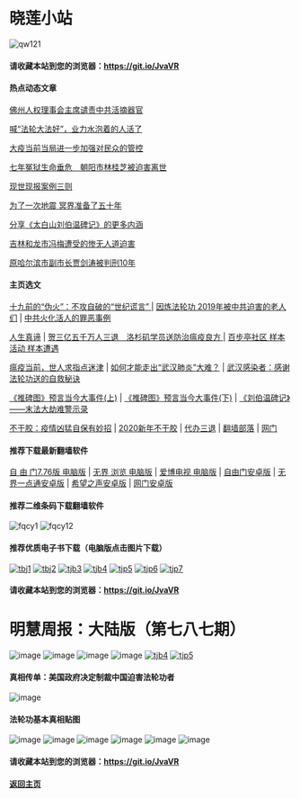 # 晓莲小站

![qw121](https://user-images.githubusercontent.com/61768866/76094515-ba965380-5ffd-11ea-942f-517e4300e7d1.png)

#### 请收藏本站到您的浏览器：https://git.io/JvaVR

#### 热点动态文章

[佛州人权理事会主席谴责中共活摘器官 ](https://github.com/Hongyu91/cecjy/issues/65#issue-578396672)

[喊“法轮大法好”，业力水泡着的人活了](https://github.com/Hongyu91/cecjy/issues/59#issue-578381067)

[大疫当前当局进一步加强对民众的管控](https://github.com/Hongyu91/cecjy/issues/60#issue-578382803)

[七年冤狱生命垂危　朝阳市林桂芝被迫害离世](https://github.com/Hongyu91/cecjy/issues/61#issue-578383627)

[现世现报案例三则](https://github.com/Hongyu91/cecjy/issues/62#issue-578384478)

[为了一次地震 冥界准备了五十年](https://github.com/Hongyu91/cecjy/issues/55#issue-577709468)

[分享《太白山刘伯温碑记》的更多内涵](https://github.com/Hongyu91/cecjy/issues/53#issue-577706635)

[吉林和龙市冯梅遭受的惨无人道迫害](https://github.com/Hongyu91/cecjy/issues/56#issue-577710544)

[原哈尔滨市副市长贾剑涛被判刑10年](https://github.com/Hongyu91/cecjy/issues/57#issue-577711414)

#### 主页选文

[十九前的“伪火”：不攻自破的“世纪谎言” ](https://github.com/Hongyu91/cecjy/issues/8#issue-575166952) |
[因炼法轮功 2019年被中共迫害的老人们](https://github.com/Hongyu91/cecjy/issues/6#issue-575160898) |
[中共火化活人的罪恶事例](https://github.com/Hongyu91/cecjy/issues/7#issue-575164500)

[人生真谛](http://drwsmab.ask2ask.com/2019/01/22/shenyun2019/) |
[贺三亿五千万人三退　洛杉矶学员送防治瘟疫良方 ](https://github.com/Hongyu91/cecjy/issues/16#issue-575196004) |
[百步亭社区 样本活动 样本遭遇](https://github.com/Hongyu91/cecjy/issues/15#issue-575188950)

[瘟疫当前，世人求指点迷津](https://github.com/Hongyu91/cecjy/issues/13#issue-575176580) |
[如何才能走出“武汉肺炎”大难？](https://github.com/Hongyu91/cecjy/issues/14#issue-575181554) |
[武汉感染者：感谢法轮功送的自救秘诀](https://github.com/Hongyu91/cecjy/issues/12#issue-575174726)

[《推碑图》预言当今大事件(上)](https://github.com/Hongyu91/cecjy/issues/11#issue-575171523) |
[《推碑图》预言当今大事件(下)](https://github.com/Hongyu91/cecjy/issues/10#issue-575170294) |
[《刘伯温碑记》――末法大劫难警示录](https://github.com/Hongyu91/cecjy/issues/9#issue-575168726)

[不干胶：疫情凶猛自保有妙招](https://github.com/Hongyu91/cecjy/issues/4#issue-575144722) |
[2020新年不干胶](https://github.com/Hongyu91/cecjy/issues/3#issue-575143199) |
[代办三退](https://github.com/Hongyu91/cecjy/issues/5#issue-575149086) |
[翻墙部落](https://git.io/urfos) |
[网门](https://github.com/odoor2/oo/blob/master/README.md)

#### 推荐下载最新翻墙软件

[自 由 门7.76版 电脑版](https://github.com/Hongyu91/cecjy/files/4312356/fg776p.zip) |
[无界 浏览 电脑版](https://github.com/Hongyu91/cecjy/files/4312303/u1902.zip) | 
[爱博电视 电脑版](https://github.com/Hongyu91/cecjy/files/4312292/iPPOTV.zip) |
[自由门安卓版](https://github.com/Hongyu91/cecjy/files/4315538/fgma.zip) |
[无界一点通安卓版](https://github.com/Hongyu91/cecjy/files/4312288/um.zip) |
[希望之声安卓版](https://github.com/Hongyu91/cecjy/files/4312282/oHopea.zip) |
[网门安卓版](https://github.com/Hongyu91/cecjy/files/4312289/oGate.zip)

#### 推荐二维条码下载翻墙软件

![fqcy1](https://user-images.githubusercontent.com/61768866/76378242-f0359680-6387-11ea-9b4b-1523e516dc17.png) 
![fqcy12](https://user-images.githubusercontent.com/61768866/76378266-fb88c200-6387-11ea-908a-6a87a1f7d387.png)

#### 推荐优质电子书下载（电脑版点击图片下载）

[![tbj1](https://user-images.githubusercontent.com/61768866/76383943-722dbb80-6398-11ea-8a40-50443e8441ae.png)](https://github.com/Hongyu91/cecjy/files/4316018/default.zip)
[![tbj2](https://user-images.githubusercontent.com/61768866/76384391-a9509c80-6399-11ea-96d4-188ebc58a8df.png)](https://github.com/Hongyu91/cecjy/files/4316120/default.zip)
[![tjb3](https://user-images.githubusercontent.com/61768866/76384662-85da2180-639a-11ea-9399-38ecc02667c3.png)](https://github.com/Hongyu91/cecjy/files/4316148/default.zip)
[![tjb4](https://user-images.githubusercontent.com/61768866/76384988-76a7a380-639b-11ea-877c-5972040fa56f.png)](https://github.com/Hongyu91/cecjy/files/4316165/default.zip)
[![tjp5](https://user-images.githubusercontent.com/61768866/76385451-a3a88600-639c-11ea-9226-034e2d235c6f.png)](https://github.com/Hongyu91/cecjy/files/4316204/default.zip)
[![tjp6](https://user-images.githubusercontent.com/61768866/76385875-dbfc9400-639d-11ea-9d31-4f1e3de363f8.png)](https://github.com/Hongyu91/cecjy/files/4316214/default.zip)
[![tjp7](https://user-images.githubusercontent.com/61768866/76386619-e0c24780-639f-11ea-906f-27135a7c2a60.png)](https://github.com/Hongyu91/cecjy/files/4316271/default.zip)

#### 请收藏本站到您的浏览器：https://git.io/JvaVR

# 明慧周报：大陆版（第七八七期）

![image](https://user-images.githubusercontent.com/61768866/76065949-9586ee00-5fc7-11ea-9960-2c6f14938027.png)
![image](https://user-images.githubusercontent.com/61768866/76066019-af283580-5fc7-11ea-986f-7e3d3300b2e5.png)
![image](https://user-images.githubusercontent.com/61768866/76066055-c36c3280-5fc7-11ea-9263-8c3cfbf2504f.png)
![image](https://user-images.githubusercontent.com/61768866/76066096-daab2000-5fc7-11ea-95ed-8ddd564f5764.png)
[![tjb4](https://user-images.githubusercontent.com/61768866/76384988-76a7a380-639b-11ea-877c-5972040fa56f.png)](https://github.com/Hongyu91/cecjy/files/4316165/default.zip)
[![tjp5](https://user-images.githubusercontent.com/61768866/76385451-a3a88600-639c-11ea-9226-034e2d235c6f.png)](https://github.com/Hongyu91/cecjy/files/4316204/default.zip)

#### 真相传单：美国政府决定制裁中国迫害法轮功者

![image](https://user-images.githubusercontent.com/61768866/75843272-bb689300-5e0d-11ea-8fda-4cc931c74942.png)

#### 法轮功基本真相贴图
 
![image](https://user-images.githubusercontent.com/61768866/75843311-d6d39e00-5e0d-11ea-97ce-91d578dc452d.png)
![image](https://user-images.githubusercontent.com/61768866/75843362-ef43b880-5e0d-11ea-8783-74f0aed401da.png)
![image](https://user-images.githubusercontent.com/61768866/75843414-0d111d80-5e0e-11ea-9db8-038a2499ce61.png)
![image](https://user-images.githubusercontent.com/61768866/75843455-2a45ec00-5e0e-11ea-9776-bc56579dba9a.png)
![image](https://user-images.githubusercontent.com/61768866/75843491-40ec4300-5e0e-11ea-8eb5-54ba558b79a8.png)
![image](https://user-images.githubusercontent.com/61768866/75843547-5c574e00-5e0e-11ea-8552-45cee240c791.png)

#### 请收藏本站到您的浏览器：https://git.io/JvaVR
#### [返回主页](https://github.com/Hongyu91/cecjy)
